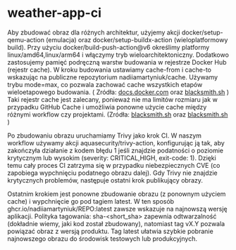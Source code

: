 # weather-app-ci

Aby zbudować obraz dla różnych architektur, użyjemy akcji docker/setup-qemu-action (emulacja) oraz docker/setup-buildx-action (wieloplatformowy build). Przy użyciu docker/build-push-action@v6 określimy platformy linux/amd64,linux/arm64 i włączymy tryb wieloarchitektoniczny. Dodatkowo zastosujemy pamięć podręczną warstw budowania w rejestrze Docker Hub (rejestr cache). W kroku budowania ustawiamy cache-from i cache-to wskazując na publiczne repozytorium nadiiamartyniuk/cache. Używamy trybu mode=max, co pozwala zachować cache wszystkich etapów wieloetapowego budowania. ( Zródła: [docs.docker.com](https://docs.docker.com/build/ci/github-actions/cache/#:~:text=tags%3A%20user%2Fapp%3Alatest%20cache,type%3Dregistry%2Cref%3Duser%2Fapp%3Abuildcache%2Cmode%3Dmax)  oraz [blacksmith.sh](https://www.blacksmith.sh/blog/cache-is-king-a-guide-for-docker-layer-caching-in-github-actions#:~:text=Contrary%20to%20the%20,of%20options%20to%20control%20compression) )
Taki rejestr cache jest zalecany, ponieważ nie ma limitów rozmiaru jak w przypadku GitHub Cache i umożliwia ponowne użycie cache między różnymi workflow czy projektami. (Zródła: [blacksmith.sh](https://www.blacksmith.sh/blog/cache-is-king-a-guide-for-docker-layer-caching-in-github-actions#:~:text=So%E2%80%A6%20why%20is%20this%20better,the%20GitHub%20Action%E2%80%99s%20cache%20backend) oraz [blacksmith.sh](https://www.blacksmith.sh/blog/cache-is-king-a-guide-for-docker-layer-caching-in-github-actions#:~:text=Contrary%20to%20the%20,of%20options%20to%20control%20compression) )

Po zbudowaniu obrazu uruchamiamy Trivy jako krok CI. W naszym workflow używamy akcji aquasecurity/trivy-action, konfigurując ją tak, aby zakończyła działanie z kodem błędu 1 jeśli znajdzie podatności o poziomie krytycznym lub wysokim (severity: CRITICAL,HIGH, exit-code: 1). Dzięki temu cały proces CI zatrzyma się w przypadku niebezpiecznych CVE (co zapobiega wypchnięciu podatnego obrazu dalej). Gdy Trivy nie znajdzie krytycznych problemów, następuje ostatni krok publikujący obrazy. 

Ostatnim krokiem jest ponowne zbudowanie obrazu (z ponownym użyciem cache) i wypchnięcie go pod tagiem latest. W ten sposób ghcr.io/nadiiamartyniuk/REPO:latest zawsze wskazuje na najnowszą wersję aplikacji. Polityka tagowania: sha-<short_sha> zapewnia odtwarzalność (dokładnie wiemy, jaki kod został zbudowany), natomiast tag vX.Y pozwala powiązać obraz z wersją produktu. Tag latest ułatwia szybkie pobranie najnowszego obrazu do środowisk testowych lub produkcyjnych.


